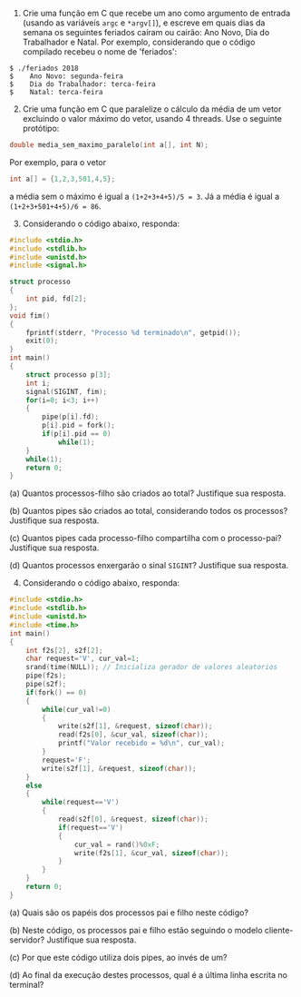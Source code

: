 1. Crie uma função em C que recebe um ano como argumento de entrada (usando as variáveis `argc` e `*argv[]`), e escreve em quais dias da semana os seguintes feriados caíram ou cairão: Ano Novo, Dia do Trabalhador e Natal. Por exemplo, considerando que o código compilado recebeu o nome de 'feriados':

```
$ ./feriados 2018
$    Ano Novo: segunda-feira
$    Dia do Trabalhador: terca-feira
$    Natal: terca-feira
```

2. Crie uma função em C que paralelize o cálculo da média de um vetor excluindo o valor máximo do vetor, usando 4 threads. Use o seguinte protótipo:

```C
double media_sem_maximo_paralelo(int a[], int N);
```

Por exemplo, para o vetor

```C
int a[] = {1,2,3,501,4,5};
```

a média sem o máximo é igual a `(1+2+3+4+5)/5 = 3`. Já a média é igual a `(1+2+3+501+4+5)/6 = 86`.

3. Considerando o código abaixo, responda:

```C
#include <stdio.h>
#include <stdlib.h>
#include <unistd.h>
#include <signal.h>

struct processo
{
	int pid, fd[2];
};
void fim()
{
	fprintf(stderr, "Processo %d terminado\n", getpid());
	exit(0);
}
int main()
{
	struct processo p[3];
	int i;
	signal(SIGINT, fim);
	for(i=0; i<3; i++)
	{
		pipe(p[i].fd);
		p[i].pid = fork();
		if(p[i].pid == 0)
			while(1);
	}
	while(1);
	return 0;
}
```

(a) Quantos processos-filho são criados ao total? Justifique sua resposta.

(b) Quantos pipes são criados ao total, considerando todos os processos? Justifique sua resposta.

(c) Quantos pipes cada processo-filho compartilha com o processo-pai? Justifique sua resposta.

(d) Quantos processos enxergarão o sinal `SIGINT`? Justifique sua resposta.

4. Considerando o código abaixo, responda:

```C
#include <stdio.h>
#include <stdlib.h>
#include <unistd.h>
#include <time.h>
int main()
{
	int f2s[2], s2f[2];
	char request='V', cur_val=1;
	srand(time(NULL)); // Inicializa gerador de valores aleatorios
	pipe(f2s);
	pipe(s2f);
	if(fork() == 0)
	{
		while(cur_val!=0)
		{
			write(s2f[1], &request, sizeof(char));
			read(f2s[0], &cur_val, sizeof(char));
			printf("Valor recebido = %d\n", cur_val);
		}
		request='F';
		write(s2f[1], &request, sizeof(char));
	}
	else
	{
		while(request=='V')
		{
			read(s2f[0], &request, sizeof(char));
			if(request=='V')
			{
				cur_val = rand()%0xF;
				write(f2s[1], &cur_val, sizeof(char));
			}
		}
	}
	return 0;
}
```

(a) Quais são os papéis dos processos pai e filho neste código?

(b) Neste código, os processos pai e filho estão seguindo o modelo cliente-servidor? Justifique sua resposta.

(c) Por que este código utiliza dois pipes, ao invés de um?

(d) Ao final da execução destes processos, qual é a última linha escrita no terminal?
